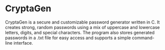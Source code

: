 # CryptaGen
CryptaGen is a secure and customizable password generator written in C. It creates strong, random passwords using a mix of uppercase and lowercase letters, digits, and special characters. The program also stores generated passwords in a .txt file for easy access and supports a simple command-line interface.
